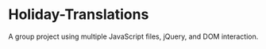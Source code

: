 # Holiday-Translations

A group project using multiple JavaScript files, jQuery, and DOM interaction.

